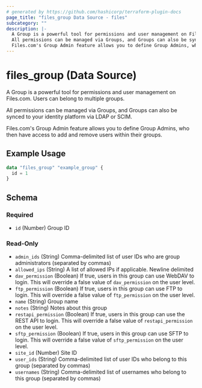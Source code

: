 ```yaml
---
# generated by https://github.com/hashicorp/terraform-plugin-docs
page_title: "files_group Data Source - files"
subcategory: ""
description: |-
  A Group is a powerful tool for permissions and user management on Files.com. Users can belong to multiple groups.
  All permissions can be managed via Groups, and Groups can also be synced to your identity platform via LDAP or SCIM.
  Files.com's Group Admin feature allows you to define Group Admins, who then have access to add and remove users within their groups.
---
```


# files_group (Data Source)

A Group is a powerful tool for permissions and user management on Files.com. Users can belong to multiple groups.



All permissions can be managed via Groups, and Groups can also be synced to your identity platform via LDAP or SCIM.



Files.com's Group Admin feature allows you to define Group Admins, who then have access to add and remove users within their groups.

## Example Usage

```terraform
data "files_group" "example_group" {
  id = 1
}
```

<!-- schema generated by tfplugindocs -->
## Schema

### Required

- `id` (Number) Group ID

### Read-Only

- `admin_ids` (String) Comma-delimited list of user IDs who are group administrators (separated by commas)
- `allowed_ips` (String) A list of allowed IPs if applicable.  Newline delimited
- `dav_permission` (Boolean) If true, users in this group can use WebDAV to login.  This will override a false value of `dav_permission` on the user level.
- `ftp_permission` (Boolean) If true, users in this group can use FTP to login.  This will override a false value of `ftp_permission` on the user level.
- `name` (String) Group name
- `notes` (String) Notes about this group
- `restapi_permission` (Boolean) If true, users in this group can use the REST API to login.  This will override a false value of `restapi_permission` on the user level.
- `sftp_permission` (Boolean) If true, users in this group can use SFTP to login.  This will override a false value of `sftp_permission` on the user level.
- `site_id` (Number) Site ID
- `user_ids` (String) Comma-delimited list of user IDs who belong to this group (separated by commas)
- `usernames` (String) Comma-delimited list of usernames who belong to this group (separated by commas)
